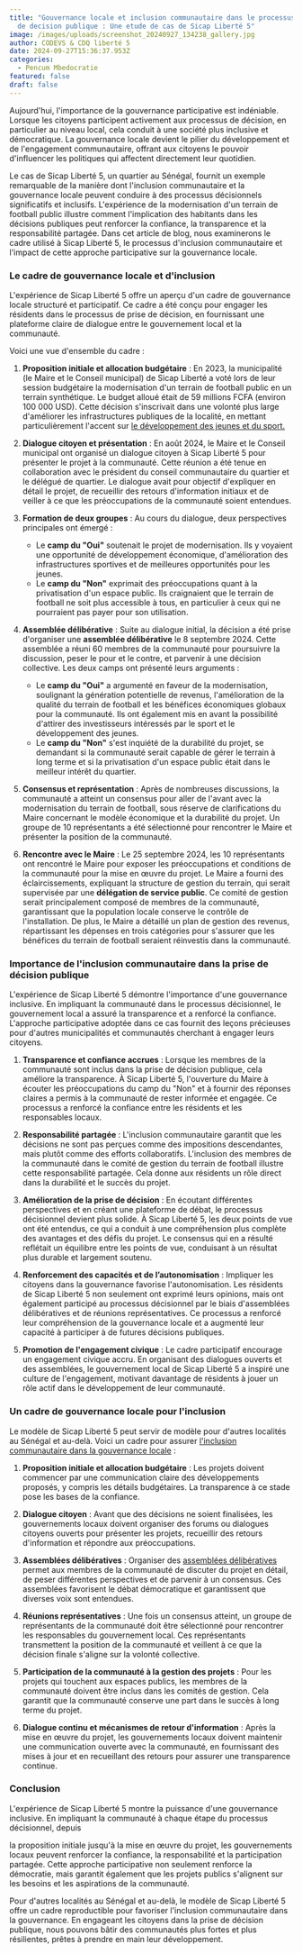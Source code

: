 ```yaml
---
title: "Gouvernance locale et inclusion communautaire dans le processus de prise
  de decision publique : Une etude de cas de Sicap Liberté 5"
image: /images/uploads/screenshot_20240927_134238_gallery.jpg
author: CODEVS & CDQ liberté 5
date: 2024-09-27T15:36:37.953Z
categories:
  - Pencum Mbedocratie
featured: false
draft: false
---
```

Aujourd'hui, l'importance de la gouvernance participative est indéniable. Lorsque les citoyens participent activement aux processus de décision, en particulier au niveau local, cela conduit à une société plus inclusive et démocratique. La gouvernance locale devient le pilier du développement et de l'engagement communautaire, offrant aux citoyens le pouvoir d'influencer les politiques qui affectent directement leur quotidien.

Le cas de Sicap Liberté 5, un quartier au Sénégal, fournit un exemple remarquable de la manière dont l'inclusion communautaire et la gouvernance locale peuvent conduire à des processus décisionnels significatifs et inclusifs. L'expérience de la modernisation d'un terrain de football public illustre comment l'implication des habitants dans les décisions publiques peut renforcer la confiance, la transparence et la responsabilité partagée. Dans cet article de blog, nous examinerons le cadre utilisé à Sicap Liberté 5, le processus d'inclusion communautaire et l'impact de cette approche participative sur la gouvernance locale.

### Le cadre de gouvernance locale et d'inclusion

L'expérience de Sicap Liberté 5 offre un aperçu d'un cadre de gouvernance locale structuré et participatif. Ce cadre a été conçu pour engager les résidents dans le processus de prise de décision, en fournissant une plateforme claire de dialogue entre le gouvernement local et la communauté.

Voici une vue d'ensemble du cadre :

1. **Proposition initiale et allocation budgétaire** : En 2023, la municipalité (le Maire et le Conseil municipal) de Sicap Liberté a voté lors de leur session budgétaire la modernisation d'un terrain de football public en un terrain synthétique. Le budget alloué était de 59 millions FCFA (environ 100 000 USD). Cette décision s'inscrivait dans une volonté plus large d'améliorer les infrastructures publiques de la localité, en mettant particulièrement l'accent sur [le développement des jeunes et du sport.](https://codevsn.org/actualites/le-football-un-tremplin-pour-le-developpement-et-leducation-des-jeunes/)

2. **Dialogue citoyen et présentation** : En août 2024, le Maire et le Conseil municipal ont organisé un dialogue citoyen à Sicap Liberté 5 pour présenter le projet à la communauté. Cette réunion a été tenue en collaboration avec le président du conseil communautaire du quartier et le délégué de quartier. Le dialogue avait pour objectif d'expliquer en détail le projet, de recueillir des retours d'information initiaux et de veiller à ce que les préoccupations de la communauté soient entendues.

3. **Formation de deux groupes** : Au cours du dialogue, deux perspectives principales ont émergé :
   - Le **camp du "Oui"** soutenait le projet de modernisation. Ils y voyaient une opportunité de développement économique, d'amélioration des infrastructures sportives et de meilleures opportunités pour les jeunes.
   - Le **camp du "Non"** exprimait des préoccupations quant à la privatisation d'un espace public. Ils craignaient que le terrain de football ne soit plus accessible à tous, en particulier à ceux qui ne pourraient pas payer pour son utilisation.

4. **Assemblée délibérative** : Suite au dialogue initial, la décision a été prise d'organiser une **assemblée délibérative** le 8 septembre 2024. Cette assemblée a réuni 60 membres de la communauté pour poursuivre la discussion, peser le pour et le contre, et parvenir à une décision collective. Les deux camps ont présenté leurs arguments :
   - Le **camp du "Oui"** a argumenté en faveur de la modernisation, soulignant la génération potentielle de revenus, l'amélioration de la qualité du terrain de football et les bénéfices économiques globaux pour la communauté. Ils ont également mis en avant la possibilité d'attirer des investisseurs intéressés par le sport et le développement des jeunes.
   - Le **camp du "Non"** s'est inquiété de la durabilité du projet, se demandant si la communauté serait capable de gérer le terrain à long terme et si la privatisation d'un espace public était dans le meilleur intérêt du quartier.

5. **Consensus et représentation** : Après de nombreuses discussions, la communauté a atteint un consensus pour aller de l'avant avec la modernisation du terrain de football, sous réserve de clarifications du Maire concernant le modèle économique et la durabilité du projet. Un groupe de 10 représentants a été sélectionné pour rencontrer le Maire et présenter la position de la communauté.

6. **Rencontre avec le Maire** : Le 25 septembre 2024, les 10 représentants ont rencontré le Maire pour exposer les préoccupations et conditions de la communauté pour la mise en œuvre du projet. Le Maire a fourni des éclaircissements, expliquant la structure de gestion du terrain, qui serait supervisée par une **délégation de service public**. Ce comité de gestion serait principalement composé de membres de la communauté, garantissant que la population locale conserve le contrôle de l'installation. De plus, le Maire a détaillé un plan de gestion des revenus, répartissant les dépenses en trois catégories pour s'assurer que les bénéfices du terrain de football seraient réinvestis dans la communauté.

### Importance de l'inclusion communautaire dans la prise de décision publique

L'expérience de Sicap Liberté 5 démontre l'importance d'une gouvernance inclusive. En impliquant la communauté dans le processus décisionnel, le gouvernement local a assuré la transparence et a renforcé la confiance. L'approche participative adoptée dans ce cas fournit des leçons précieuses pour d'autres municipalités et communautés cherchant à engager leurs citoyens.

1. **Transparence et confiance accrues** : Lorsque les membres de la communauté sont inclus dans la prise de décision publique, cela améliore la transparence. À Sicap Liberté 5, l'ouverture du Maire à écouter les préoccupations du camp du "Non" et à fournir des réponses claires a permis à la communauté de rester informée et engagée. Ce processus a renforcé la confiance entre les résidents et les responsables locaux.

2. **Responsabilité partagée** : L'inclusion communautaire garantit que les décisions ne sont pas perçues comme des impositions descendantes, mais plutôt comme des efforts collaboratifs. L'inclusion des membres de la communauté dans le comité de gestion du terrain de football illustre cette responsabilité partagée. Cela donne aux résidents un rôle direct dans la durabilité et le succès du projet.

3. **Amélioration de la prise de décision** : En écoutant différentes perspectives et en créant une plateforme de débat, le processus décisionnel devient plus solide. À Sicap Liberté 5, les deux points de vue ont été entendus, ce qui a conduit à une compréhension plus complète des avantages et des défis du projet. Le consensus qui en a résulté reflétait un équilibre entre les points de vue, conduisant à un résultat plus durable et largement soutenu.

4. **Renforcement des capacités et de l’autonomisation** : Impliquer les citoyens dans la gouvernance favorise l'autonomisation. Les résidents de Sicap Liberté 5 non seulement ont exprimé leurs opinions, mais ont également participé au processus décisionnel par le biais d'assemblées délibératives et de réunions représentatives. Ce processus a renforcé leur compréhension de la gouvernance locale et a augmenté leur capacité à participer à de futures décisions publiques.

5. **Promotion de l'engagement civique** : Le cadre participatif encourage un engagement civique accru. En organisant des dialogues ouverts et des assemblées, le gouvernement local de Sicap Liberté 5 a inspiré une culture de l'engagement, motivant davantage de résidents à jouer un rôle actif dans le développement de leur communauté.

### Un cadre de gouvernance locale pour l'inclusion

Le modèle de Sicap Liberté 5 peut servir de modèle pour d'autres localités au Sénégal et au-delà. Voici un cadre pour assurer [l'inclusion communautaire dans la gouvernance locale](https://codevsn.org/actualites/promouvoir-la-transparence-budgetaire-session-de-formation-du-programme-dappui-a-la-societe-civile/) :

1. **Proposition initiale et allocation budgétaire** : Les projets doivent commencer par une communication claire des développements proposés, y compris les détails budgétaires. La transparence à ce stade pose les bases de la confiance.

2. **Dialogue citoyen** : Avant que des décisions ne soient finalisées, les gouvernements locaux doivent organiser des forums ou dialogues citoyens ouverts pour présenter les projets, recueillir des retours d'information et répondre aux préoccupations.

3. **Assemblées délibératives** : Organiser des [assemblées délibératives](https://codevsn.org/publications/proces-verbal-assemblee-generale-2023/) permet aux membres de la communauté de discuter du projet en détail, de peser différentes perspectives et de parvenir à un consensus. Ces assemblées favorisent le débat démocratique et garantissent que diverses voix sont entendues.

4. **Réunions représentatives** : Une fois un consensus atteint, un groupe de représentants de la communauté doit être sélectionné pour rencontrer les responsables du gouvernement local. Ces représentants transmettent la position de la communauté et veillent à ce que la décision finale s'aligne sur la volonté collective.

5. **Participation de la communauté à la gestion des projets** : Pour les projets qui touchent aux espaces publics, les membres de la communauté doivent être inclus dans les comités de gestion. Cela garantit que la communauté conserve une part dans le succès à long terme du projet.

6. **Dialogue continu et mécanismes de retour d'information** : Après la mise en œuvre du projet, les gouvernements locaux doivent maintenir une communication ouverte avec la communauté, en fournissant des mises à jour et en recueillant des retours pour assurer une transparence continue.

### Conclusion

L'expérience de Sicap Liberté 5 montre la puissance d'une gouvernance inclusive. En impliquant la communauté à chaque étape du processus décisionnel, depuis

la proposition initiale jusqu'à la mise en œuvre du projet, les gouvernements locaux peuvent renforcer la confiance, la responsabilité et la participation partagée. Cette approche participative non seulement renforce la démocratie, mais garantit également que les projets publics s'alignent sur les besoins et les aspirations de la communauté.

Pour d'autres localités au Sénégal et au-delà, le modèle de Sicap Liberté 5 offre un cadre reproductible pour favoriser l'inclusion communautaire dans la gouvernance. En engageant les citoyens dans la prise de décision publique, nous pouvons bâtir des communautés plus fortes et plus résilientes, prêtes à prendre en main leur développement.
